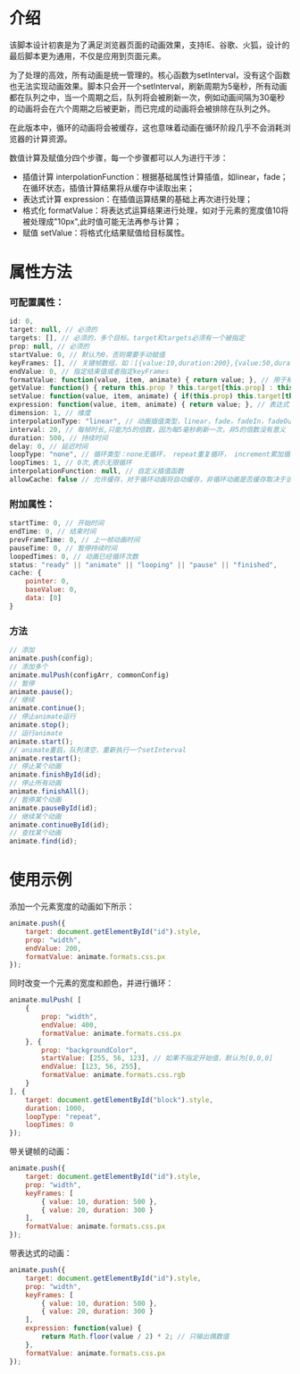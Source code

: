 # 介绍
该脚本设计初衷是为了满足浏览器页面的动画效果，支持IE、谷歌、火狐，设计的最后脚本更为通用，不仅是应用到页面元素。

为了处理的高效，所有动画是统一管理的。核心函数为setInterval，没有这个函数也无法实现动画效果。脚本只会开一个setInterval，刷新周期为5毫秒，所有动画都在队列之中，当一个周期之后，队列将会被刷新一次，例如动画间隔为30毫秒的动画将会在六个周期之后被更新，而已完成的动画将会被排除在队列之外。

在此版本中，循环的动画将会被缓存，这也意味着动画在循环阶段几乎不会消耗浏览器的计算资源。

数值计算及赋值分四个步骤，每一个步骤都可以人为进行干涉：
- 插值计算 interpolationFunction：根据基础属性计算插值，如linear，fade；在循环状态，插值计算结果将从缓存中读取出来；
- 表达式计算 expression：在插值运算结果的基础上再次进行处理；
- 格式化 formatValue：将表达式运算结果进行处理，如对于元素的宽度值10将被处理成"10px",此时值可能无法再参与计算；
- 赋值 setValue：将格式化结果赋值给目标属性。

# 属性方法

### 可配置属性：
``` javascript
id: 0,
target: null, // 必须的
targets: [], // 必须的，多个目标。target和targets必须有一个被指定
prop: null, // 必须的
startValue: 0, // 默认为0，否则需要手动赋值
keyFrames: [], // 关键帧数组，如：[{value:10,duration:200},{value:50,duration:100}]
endValue: 0, // 指定结束值或者指定keyFrames
formatValue: function(value, item, animate) { return value; }, // 用于格式化输出结果
getValue: function() { return this.prop ? this.target[this.prop] : this.startValue; }, // 获取值，这个函数实际上可能并没有用到
setValue: function(value, item, animate) { if(this.prop) this.target[this.prop] = value; }, // 设置值
expression: function(value, item, animate) { return value; }, // 表达式
dimension: 1, // 维度
interpolationType: "linear", // 动画插值类型，linear，fade，fadeIn，fadeOut，custom（将使用自定插值函数interpolationFunction）
interval: 20, // 每帧时长,只能为5的倍数，因为每5毫秒刷新一次，非5的倍数没有意义
duration: 500, // 持续时间
delay: 0, // 延迟时间
loopType: "none", // 循环类型：none无循环， repeat重复循环， increment累加循环，reverse反向循环
loopTimes: 1, // 0次,表示无限循环
interpolationFunction: null, // 自定义插值函数
allowCache: false // 允许缓存，对于循环动画将自动缓存，非循环动画是否缓存取决于该值
```
### 附加属性：
``` javascript
startTime: 0, // 开始时间
endTime: 0, // 结束时间
prevFrameTime: 0, // 上一帧动画时间
pauseTime: 0, // 暂停持续时间
loopedTimes: 0, // 动画已经循环次数
status: "ready" || "animate" || "looping" || "pause" || "finished",
cache: {
	pointer: 0,
	baseValue: 0,
	data: [0]
}
```
### 方法
``` javascript
// 添加
animate.push(config);
// 添加多个
animate.mulPush(configArr, commonConfig)
// 暂停
animate.pause();
// 继续
animate.continue();
// 停止animate运行
animate.stop();
// 运行animate
animate.start();
// animate重启，队列清空，重新执行一个setInterval
animate.restart();
// 停止某个动画
animate.finishById(id);
// 停止所有动画
animate.finishAll();
// 暂停某个动画
animate.pauseById(id);
// 继续某个动画
animate.continueById(id);
// 查找某个动画
animate.find(id);
```
# 使用示例
添加一个元素宽度的动画如下所示：
``` javascript
animate.push({
    target: document.getElementById("id").style,
    prop: "width",
    endValue: 200,
    formatValue: animate.formats.css.px
});
```
同时改变一个元素的宽度和颜色，并进行循环：
``` javascript
animate.mulPush( [
    {
        prop: "width",
        endValue: 400,
        formatValue: animate.formats.css.px
    }, {
        prop: "backgroundColor",
        startValue: [255, 56, 123], // 如果不指定开始值，默认为[0,0,0]
        endValue: [123, 56, 255],
        formatValue: animate.formats.css.rgb
    }
], {
    target: document.getElementById("block").style,
    duration: 1000,
    loopType: "repeat",
    loopTimes: 0
});
```
带关键帧的动画：
``` javascript
animate.push({
    target: document.getElementById("id").style,
    prop: "width",
	keyFrames: [
		{ value: 10, duration: 500 },
		{ value: 20, duration: 300 }
	],
    formatValue: animate.formats.css.px
});
```
带表达式的动画：
``` javascript
animate.push({
    target: document.getElementById("id").style,
    prop: "width",
	keyFrames: [
		{ value: 10, duration: 500 },
		{ value: 20, duration: 300 }
	],
    expression: function(value) {
        return Math.floor(value / 2) * 2; // 只输出偶数值
    },
    formatValue: animate.formats.css.px
});
```